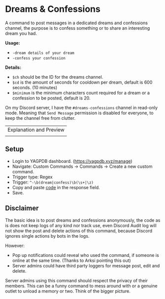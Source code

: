 # Dreams & Confessions
A command to post messages in a dedicated dreams and confessions channel, the purpose is to confess something or to share an interesting dream you had.

**Usage:**
- `-dream details of your dream`
- `-confess your confession`

**Details:**
- `$ch` should be the ID for the dreams channel.
- `$cd` is the amount of seconds for cooldown per dream, default is 600 seconds. (10 minutes)
- `$minimum` is the minimum characters count required for a dream or a confession to be posted, default is 20.

On my Discord server, I have the `#dreams-confessions` channel in read-only mode. Meaning that `Send Message` permission is disabled for everyone, to keep the channel free from clutter.

<table>
 <tr>
    <td colspan="2">Explanation and Preview</td>
 </tr>
 <tr>
    <td><img src="https://github.com/Samillion/yagpdb-cc/assets/17427046/ecd4a040-5b6d-4409-8ac3-1a3b312424b7" alt=""></td>
    <td><img src="https://github.com/Samillion/yagpdb-cc/assets/17427046/481b49fc-3cb2-49e6-9101-9b21ae2a4cca" alt=""></td>
 </tr>
</table>

## Setup
- Login to YAGPDB dashboard. (https://yagpdb.xyz/manage)
- Navigate: Custom Commands -> Commands -> Create a new custom command.
- Trigger type: Regex
- Trigger: `^-\b(dream|confess)\b(\s+|\z)`
- Copy and paste [code](https://raw.githubusercontent.com/Samillion/yagpdb-cc/main/Dreams/dreams.go) in the response field.
- Save.

## Disclaimer
The basic idea is to post dreams and confessions anonymously, the code as is does not keep logs of any kind nor track use, even Discord Audit log will not show the post and delete actions of this command, because Discord ignores single actions by bots in the logs.

However:
- Pop up notifications could reveal who used the command, if someone is online at the same time. (Thanks to Arksi pointing this out)
- Server admins could have third party loggers for message post, edit and delete.

Server admins using this command should respect the privacy of their members. This can be a funny command to mess around with or a genuine outlet to unload a memory or two. Think of the bigger picture.
